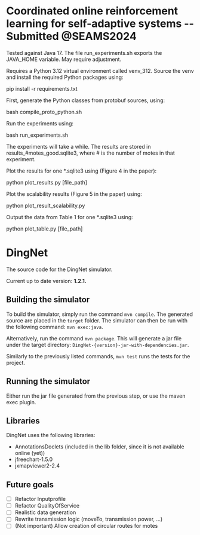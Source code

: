 # Coordinated online reinforcement learning for self-adaptive systems -- Submitted @SEAMS2024

Tested against Java 17. The file run_experiments.sh exports the
JAVA_HOME variable.  May require adjustment.


Requires a Python 3.12 virtual environment called venv_312. Source the
venv and install the required Python packages using:

pip install -r requirements.txt

First, generate the Python classes from protobuf sources, using:

bash compile_proto_python.sh

Run the experiments using:

bash run_experiments.sh

The experiments will take a while. The results are stored in
results_#motes_good.sqlite3, where # is the number of motes in that
experiment.

Plot the results for one *.sqlite3 using (Figure 4 in the paper):

python plot_results.py [file_path]

Plot the scalability results (Figure 5 in the paper) using:

python plot_result_scalability.py

Output the data from Table 1 for one *.sqlite3 using:

python plot_table.py [file_path]


# DingNet
The source code for the DingNet simulator.

Current up to date version: **1.2.1.**


## Building the simulator

To build the simulator, simply run the command `mvn compile`. The generated source are placed in the `target` folder.
The simulator can then be run with the following command: `mvn exec:java`.

Alternatively, run the command `mvn package`. This will generate a jar file under the target directory: `DingNet-{version}-jar-with-dependencies.jar`.

Similarly to the previously listed commands, `mvn test` runs the tests for the project.

## Running the simulator

Either run the jar file generated from the previous step, or use the maven exec plugin.
<!-- A jar file is exported to the folder DingNetExe which also contains the correct file structure. Run the jar file to run the simulator.
The simulator can also be started from the main method in the MainGUI class. -->



## Libraries

DingNet uses the following libraries:
- AnnotationsDoclets (included in the lib folder, since it is not available online (yet))
- jfreechart-1.5.0
- jxmapviewer2-2.4


## Future goals

- [ ] Refactor Inputprofile
- [ ] Refactor QualityOfService
- [ ] Realistic data generation
- [ ] Rewrite transmission logic (moveTo, transmission power, ...)
- [ ] \(Not important) Allow creation of circular routes for motes
